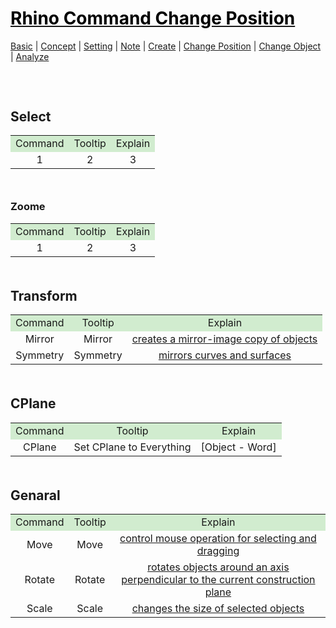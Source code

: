 <style>
.md0{margin-top: 500px;}
.md1{margin-top: 75px;}
.md2{margin-top: 50px;}
.md3{margin-top: 25px;}
.tbl1 td#header{background-color: D1ECCF}
.tbl1 tr#header{background-color: D1ECCF}
</style>

# [<span style="color:black;">Rhino Command Change Position</span>](Rhino.md)
[Basic](Rhino-Basic.md) | [Concept](Rhino-Concept.md) | [Setting](Rhino-Setting.md) | [Note](Rhino-Note.md) | [Create](Rhino-Command-Create.md) | [Change Position](Rhino-Command-ChangePosition.md) | [Change Object](Rhino-Command-ChangeObject.md) | [Analyze](Rhino-Command-Analyze.md)
<div class="md1"></div>




## Select
<table><tbody>
<tr align="center"><td  bgcolor="D1ECCF">Command</td><td bgcolor="D1ECCF">Tooltip</td><td  bgcolor="D1ECCF">Explain</td></tr>
<tr align="center"><td>1</td><td>2</td><td>3</td></tr>
</tbody></table>

<div class="md2"></div>

### Zoome
<table><tbody>
<tr align="center"><td  bgcolor="D1ECCF">Command</td><td bgcolor="D1ECCF">Tooltip</td><td  bgcolor="D1ECCF">Explain</td></tr>
<tr align="center"><td>1</td><td>2</td><td>3</td></tr>
</tbody></table>

<div class="md2"></div>

## Transform
<table><tbody>
<tr align="center"><td  bgcolor="D1ECCF">Command</td><td bgcolor="D1ECCF">Tooltip</td><td  bgcolor="D1ECCF">Explain</td></tr>
<tr align="center"><td>Mirror</td><td>Mirror</td><td><a href="http://docs.mcneel.com/rhino/5/help/en-us/commands/mirror.htm" target="_blank">creates a mirror-image copy of objects</a></td></tr>
<tr align="center"><td>Symmetry</td><td>Symmetry</td><td><a href="http://docs.mcneel.com/rhino/5/help/en-us/commands/symmetry.htm" target="_blank"> mirrors curves and surfaces</a></td></tr>
</tbody></table>

<div class="md2"></div>

## CPlane
<table><tbody>
<tr align="center"><td  bgcolor="D1ECCF">Command</td><td bgcolor="D1ECCF">Tooltip</td><td  bgcolor="D1ECCF">Explain</td></tr>
<tr align="center"><td>CPlane</td><td>Set CPlane to Everything</td><td>[Object - Word]</td></tr>
</tbody></table>

<div class="md2"></div>

## Genaral
<table><tbody>
<tr align="center"><td  bgcolor="D1ECCF">Command</td><td bgcolor="D1ECCF">Tooltip</td><td  bgcolor="D1ECCF">Explain</td></tr>
<tr align="center"><td>Move</td><td>Move</td><td><a href="http://docs.mcneel.com/rhino/5/help/en-us/commands/move.htm" target="_blank">control mouse operation for selecting and dragging</a></td></tr>
<tr align="center"><td>Rotate</td><td>Rotate</td><td><a href="http://docs.mcneel.com/rhino/5/help/en-us/commands/rotate.htm" target="_blank">rotates objects around an axis perpendicular to the current construction plane</a></td></tr>
<tr align="center"><td>Scale</td><td>Scale</td><td><a href="http://docs.mcneel.com/rhino/5/help/en-us/commands/scale.htm" target="_blank">changes the size of selected objects</a></td></tr>
</tbody></table>